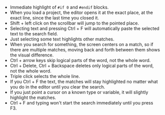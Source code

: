 * Immediate highlight of `#if 0` and `#endif` blocks.
* When you load a project, the editor opens it at the exact place, at the exact line, since the last time you closed it.
* Shift + left click on the scrollbar will jump to the pointed place.
* Selecting text and pressing Ctrl + F will automatically paste the selected text to the search field.
* Just selecting some text highlights other matches.
* When you search for something, the screen centers on a match, so if there are multiple matches, moving back and forth between them shows the visual difference.
* Ctrl + arrow keys skip logical parts of the word, not the whole word.
* Ctrl + Delete, Ctrl + Backspace deletes only logical parts of the word, not the whole word.
* Triple click selects the whole line.
* If you Ctrl + F the text, the matches will stay highlighted no matter what you do in the editor until you clear the search.
* If you just point a cursor on a known type or variable, it will slightly highlight the matches.
* Ctrl + F and typing won't start the search immediately until you press F3.
